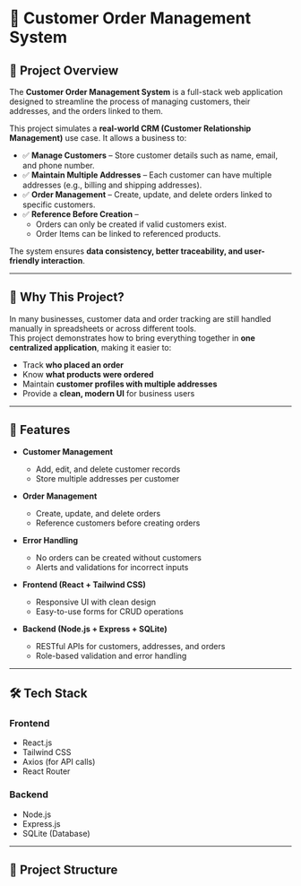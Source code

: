# 🛒 Customer Order Management System

## 📖 Project Overview

The **Customer Order Management System** is a full-stack web application designed to streamline the process of managing customers, their addresses, and the orders linked to them.

This project simulates a **real-world CRM (Customer Relationship Management)** use case. It allows a business to:

- ✅ **Manage Customers** – Store customer details such as name, email, and phone number.
- ✅ **Maintain Multiple Addresses** – Each customer can have multiple addresses (e.g., billing and shipping addresses).
- ✅ **Order Management** – Create, update, and delete orders linked to specific customers.
- ✅ **Reference Before Creation** –
  - Orders can only be created if valid customers exist.
  - Order Items can be linked to referenced products.

The system ensures **data consistency, better traceability, and user-friendly interaction**.

---

## 🎯 Why This Project?

In many businesses, customer data and order tracking are still handled manually in spreadsheets or across different tools.  
This project demonstrates how to bring everything together in **one centralized application**, making it easier to:

- Track **who placed an order**
- Know **what products were ordered**
- Maintain **customer profiles with multiple addresses**
- Provide a **clean, modern UI** for business users

---

## 🚀 Features

- **Customer Management**

  - Add, edit, and delete customer records
  - Store multiple addresses per customer

- **Order Management**

  - Create, update, and delete orders
  - Reference customers before creating orders

- **Error Handling**

  - No orders can be created without customers
  - Alerts and validations for incorrect inputs

- **Frontend (React + Tailwind CSS)**

  - Responsive UI with clean design
  - Easy-to-use forms for CRUD operations

- **Backend (Node.js + Express + SQLite)**
  - RESTful APIs for customers, addresses, and orders
  - Role-based validation and error handling

---

## 🛠️ Tech Stack

### Frontend

- React.js
- Tailwind CSS
- Axios (for API calls)
- React Router

### Backend

- Node.js
- Express.js
- SQLite (Database)

---

## 📂 Project Structure
